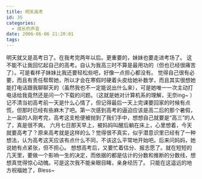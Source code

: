 ```yaml
---
title: 明天高考
id: 35
categories:
  - 成长的声音
date: 2006-06-06 21:20:01
tags:
---
```



 明天就又是高考日了。在我考完两年以后。更重要的，妹妹也要走进考场了。
 这不能不让我回忆起自己的高考。自认为我高三时不算是最用功的（但也已经很痛苦了）。可是看样子妹妹比我还要轻松些吧，好像一点担心都没有。
 觉得自己很有必要，而且有责任帮帮她，所以才会在寒假时硬着头皮给她补数学，而且其实很想她能打电话跟我聊聊天的（虽然我也不一定能说出什么来），可是她唯一一次主动打电话给我竟然还是问一个下载的问题。（这就是她对计算机系的理解，无奈ing~ ）
 记不清当初高考前一天是什么心情了，但记得最后一天上完课要回家的时候有点慌，但那时已经有些麻木了吧。第一次感到高考的逼迫应该是高二后的那个暑假，上一届的人刚考完，高考这支枪便被抛到了我们手中，想想自己就要是“高三”的人了，真是很不爽。
 六月七日那天早上，被妈妈叫醒后躺在床上，心里想着，今天就要高考了？原来高考就是这样的么？觉得很不真实，似乎潜意识里已经有了一种想法，认为高考这天应该有点什么不同，不该这么平常地开始吧。后来问妈妈，她说她有点紧张，但不担心。
 想想高考后，又要忙着估分、报志愿了。就在短短的几天里，要做一个影响一生的决定，而依据的都是估计的分数和推断的分数线，想想真觉得惊心动魄。可是这次我不能亲眼目睹，亲身经历了。
 只能在这遥远的地方祝福她了，Bless~
